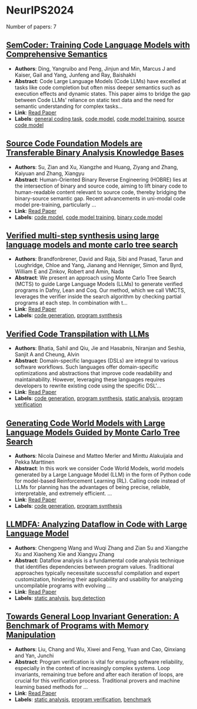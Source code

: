 # NeurIPS2024

Number of papers: 7

## [SemCoder: Training Code Language Models with Comprehensive Semantics](paper_1.md)
- **Authors**: Ding, Yangruibo and Peng, Jinjun and Min, Marcus J and Kaiser, Gail and Yang, Junfeng and Ray, Baishakhi
- **Abstract**: Code Large Language Models (Code LLMs) have excelled at tasks like code completion but often miss deeper semantics such as execution effects and dynamic states. This paper aims to bridge the gap between Code LLMs' reliance on static text data and the need for semantic understanding for complex tasks...
- **Link**: [Read Paper](https://arxiv.org/pdf/2406.01006)
- **Labels**: [general coding task](../../labels/general_coding_task.md), [code model](../../labels/code_model.md), [code model training](../../labels/code_model_training.md), [source code model](../../labels/source_code_model.md)

## [Source Code Foundation Models are Transferable Binary Analysis Knowledge Bases](paper_2.md)
- **Authors**: Su, Zian and Xu, Xiangzhe and Huang, Ziyang and Zhang, Kaiyuan and Zhang, Xiangyu
- **Abstract**: Human-Oriented Binary Reverse Engineering (HOBRE) lies at the intersection of binary and source code, aiming to lift binary code to human-readable content relevant to source code, thereby bridging the binary-source semantic gap. Recent advancements in uni-modal code model pre-training, particularly ...
- **Link**: [Read Paper](https://openreview.net/pdf?id=qPpVDzPhSL)
- **Labels**: [code model](../../labels/code_model.md), [code model training](../../labels/code_model_training.md), [binary code model](../../labels/binary_code_model.md)

## [Verified multi-step synthesis using large language models and monte carlo tree search](paper_3.md)
- **Authors**: Brandfonbrener, David and Raja, Sibi and Prasad, Tarun and Loughridge, Chloe and Yang, Jianang and Henniger, Simon and Byrd, William E and Zinkov, Robert and Amin, Nada
- **Abstract**: We present an approach using Monte Carlo Tree Search (MCTS) to guide Large Language Models (LLMs) to generate verified programs in Dafny, Lean and Coq. Our method, which we call VMCTS, leverages the verifier inside the search algorithm by checking partial programs at each step. In combination with t...
- **Link**: [Read Paper](https://openreview.net/pdf?id=HmB9uZTzaD)
- **Labels**: [code generation](../../labels/code_generation.md), [program synthesis](../../labels/program_synthesis.md)

## [Verified Code Transpilation with LLMs](paper_4.md)
- **Authors**: Bhatia, Sahil and Qiu, Jie and Hasabnis, Niranjan and Seshia, Sanjit A and Cheung, Alvin
- **Abstract**: Domain-specific languages (DSLs) are integral to various software workflows. Such languages offer domain-specific optimizations and abstractions that improve code readability and maintainability. However, leveraging these languages requires developers to rewrite existing code using the specific DSL'...
- **Link**: [Read Paper](https://arxiv.org/pdf/2406.03003)
- **Labels**: [code generation](../../labels/code_generation.md), [program synthesis](../../labels/program_synthesis.md), [static analysis](../../labels/static_analysis.md), [program verification](../../labels/program_verification.md)

## [Generating Code World Models with Large Language Models Guided by Monte Carlo Tree Search](paper_5.md)
- **Authors**: Nicola Dainese and Matteo Merler and Minttu Alakuijala and Pekka Marttinen
- **Abstract**: In this work we consider Code World Models, world models generated by a Large Language Model (LLM) in the form of Python code for model-based Reinforcement Learning (RL). Calling code instead of LLMs for planning has the advantages of being precise, reliable, interpretable, and extremely efficient. ...
- **Link**: [Read Paper](https://doi.org/10.48550/arXiv.2405.15383)
- **Labels**: [code generation](../../labels/code_generation.md), [program synthesis](../../labels/program_synthesis.md)

## [LLMDFA: Analyzing Dataflow in Code with Large Language Model](paper_6.md)
- **Authors**: Chengpeng Wang and Wuqi Zhang and Zian Su and Xiangzhe Xu and Xiaoheng Xie and Xiangyu Zhang
- **Abstract**: Dataflow analysis is a fundamental code analysis technique that identifies dependencies between program values. Traditional approaches typically necessitate successful compilation and expert customization, hindering their applicability and usability for analyzing uncompilable programs with evolving ...
- **Link**: [Read Paper](https://chengpeng-wang.github.io/publications/LLMDFA_NeurIPS2024.pdf)
- **Labels**: [static analysis](../../labels/static_analysis.md), [bug detection](../../labels/bug_detection.md)

## [Towards General Loop Invariant Generation: A Benchmark of Programs with Memory Manipulation](paper_7.md)
- **Authors**: Liu, Chang and Wu, Xiwei and Feng, Yuan and Cao, Qinxiang and Yan, Junchi
- **Abstract**: Program verification is vital for ensuring software reliability, especially in the context of increasingly complex systems. Loop invariants, remaining true before and after each iteration of loops, are crucial for this verification process. Traditional provers and machine learning based methods for ...
- **Link**: [Read Paper](https://arxiv.org/pdf/2311.10483)
- **Labels**: [static analysis](../../labels/static_analysis.md), [program verification](../../labels/program_verification.md), [benchmark](../../labels/benchmark.md)

